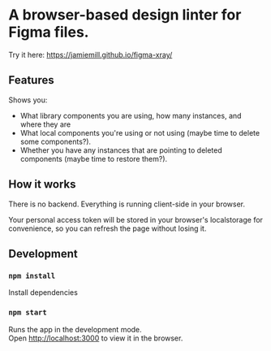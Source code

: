 # A browser-based design linter for Figma files.

Try it here: https://jamiemill.github.io/figma-xray/

## Features

Shows you:

- What library components you are using, how many instances, and where they are
- What local components you're using or not using (maybe time to delete some components?).
- Whether you have any instances that are pointing to deleted components (maybe time to restore them?).

## How it works

There is no backend. Everything is running client-side in your browser.

Your personal access token will be stored in your browser's localstorage for convenience, so you can refresh the page without losing it.

## Development

### `npm install`

Install dependencies

### `npm start`

Runs the app in the development mode.<br>
Open [http://localhost:3000](http://localhost:3000) to view it in the browser.
